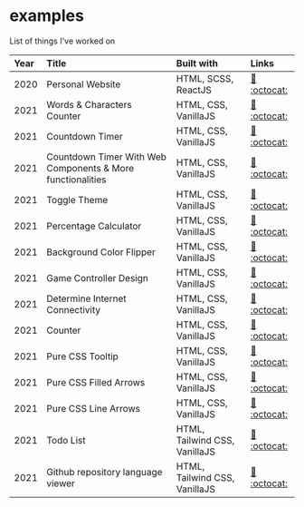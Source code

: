 # examples

List of things I've worked on

| Year | Title                                                      | Built with                    | Links                                                                                                                                                                                        |
|:-----|:-----------------------------------------------------------|:------------------------------|:---------------------------------------------------------------------------------------------------------------------------------------------------------------------------------------------|
| 2020 | Personal Website                                           | HTML, SCSS, ReactJS           | [🔗](https://sanjaygoraniya.github.io/)                                               [:octocat:](https://github.com/SanjayGoraniya/sanjaygoraniya.github.io/)                               |
| 2021 | Words & Characters Counter                                 | HTML, CSS, VanillaJS          | [🔗](https://sanjaygoraniya.github.io/examples/words-counter.html)                    [:octocat:](https://github.com/SanjayGoraniya/examples/blob/main/words-counter.html)                   |
| 2021 | Countdown Timer                                            | HTML, CSS, VanillaJS          | [🔗](https://sanjaygoraniya.github.io/examples/countdown.html)                        [:octocat:](https://github.com/SanjayGoraniya/examples/blob/main/countdown.html)                       |
| 2021 | Countdown Timer With Web Components & More functionalities | HTML, CSS, VanillaJS          | [🔗](https://sanjaygoraniya.github.io/examples/countdown-web-components.html)         [:octocat:](https://github.com/SanjayGoraniya/examples/blob/main/countdown-web-components.html)        |
| 2021 | Toggle Theme                                               | HTML, CSS, VanillaJS          | [🔗](https://sanjaygoraniya.github.io/examples/toggle-theme.html)                     [:octocat:](https://github.com/SanjayGoraniya/examples/blob/main/toggle-theme.html)                    |
| 2021 | Percentage Calculator                                      | HTML, CSS, VanillaJS          | [🔗](https://sanjaygoraniya.github.io/examples/percentage-calculator.html)            [:octocat:](https://github.com/SanjayGoraniya/examples/blob/main/percentage-calculator.html)           |
| 2021 | Background Color Flipper                                   | HTML, CSS, VanillaJS          | [🔗](https://sanjaygoraniya.github.io/examples/background-color-flipper.html)         [:octocat:](https://github.com/SanjayGoraniya/examples/blob/main/background-color-flipper.html)        |
| 2021 | Game Controller Design                                     | HTML, CSS, VanillaJS          | [🔗](https://sanjaygoraniya.github.io/examples/game-controller.html)                  [:octocat:](https://github.com/SanjayGoraniya/examples/blob/main/game-controller.html)                 |
| 2021 | Determine Internet Connectivity                            | HTML, CSS, VanillaJS          | [🔗](https://sanjaygoraniya.github.io/examples/determine-internet-connectivity.html)  [:octocat:](https://github.com/SanjayGoraniya/examples/blob/main/determine-internet-connectivity.html) |
| 2021 | Counter                                                    | HTML, CSS, VanillaJS          | [🔗](https://sanjaygoraniya.github.io/examples/counter.html)                          [:octocat:](https://github.com/SanjayGoraniya/examples/blob/main/counter.html)                         |
| 2021 | Pure CSS Tooltip                                           | HTML, CSS, VanillaJS          | [🔗](https://sanjaygoraniya.github.io/examples/pure-css-tooltip.html)                 [:octocat:](https://github.com/SanjayGoraniya/examples/blob/main/pure-css-tooltip.html)                |
| 2021 | Pure CSS Filled Arrows                                     | HTML, CSS, VanillaJS          | [🔗](https://sanjaygoraniya.github.io/examples/pure-css-filled-arrows.html)           [:octocat:](https://github.com/SanjayGoraniya/examples/blob/main/pure-css-filled-arrows.html)          |
| 2021 | Pure CSS Line Arrows                                       | HTML, CSS, VanillaJS          | [🔗](https://sanjaygoraniya.github.io/examples/pure-css-line-arrows.html)             [:octocat:](https://github.com/SanjayGoraniya/examples/blob/main/pure-css-line-arrows.html)            |
| 2021 | Todo List                                                  | HTML, Tailwind CSS, VanillaJS | [🔗](https://sanjaygoraniya.github.io/examples/tailwind-todo-list.html)               [:octocat:](https://github.com/SanjayGoraniya/examples/blob/main/tailwind-todo-list.html)              |
| 2021 | Github repository language viewer                          | HTML, Tailwind CSS, VanillaJS | [🔗](https://sanjaygoraniya.github.io/examples/repository-language-viewer.html)       [:octocat:](https://github.com/SanjayGoraniya/examples/blob/main/repository-language-viewer.html)      |
